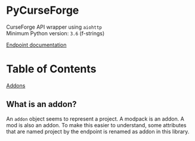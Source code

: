 # PyCurseForge

CurseForge API wrapper using `aiohttp`  
Minimum Python version: `3.6` (f-strings)

[Endpoint documentation](https://twitchappapifork.docs.apiary.io)

# Table of Contents  
[Addons](#addon)  

<a name="addon"></a>
## What is an addon?
An `addon` object seems to represent a project. A modpack is an addon. A mod is also an addon.
To make this easier to understand, some attributes that are named project by the endpoint is renamed
as addon in this library.